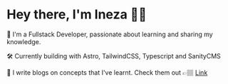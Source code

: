# Hey there, I'm Ineza 👋🏽

💼 I'm a Fullstack Developer, passionate about learning and sharing my knowledge.

🛠 Currently building with Astro, TailwindCSS, Typescript and SanityCMS

📝 I write blogs on concepts that I've learnt. Check them out 👉🏽 [Link](https://ineza.codes)
